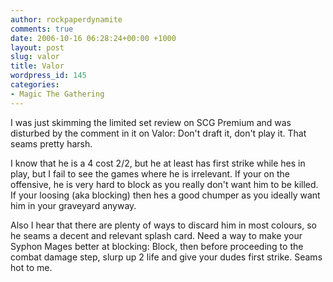```yaml
---
author: rockpaperdynamite
comments: true
date: 2006-10-16 06:28:24+00:00 +1000
layout: post
slug: valor
title: Valor
wordpress_id: 145
categories:
- Magic The Gathering
---
```


I was just skimming the limited set review on SCG Premium and was disturbed by the comment in it on Valor: Don't draft it, don't play it. That seams pretty harsh.

I know that he is a 4 cost 2/2, but he at least has first strike while hes in play, but I fail to see the games where he is irrelevant. If your on the offensive, he is very hard to block as you really don't want him to be killed. If your loosing (aka blocking) then hes a good chumper as you ideally want him in your graveyard anyway.

Also I hear that there are plenty of ways to discard him in most colours, so he seams a decent and relevant splash card. Need a way to make your Syphon Mages better at blocking: Block, then before proceeding to the combat damage step, slurp up 2 life and give your dudes first strike. Seams hot to me.
